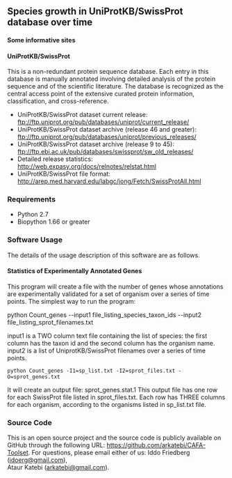 ## Species growth in UniProtKB/SwissProt database over time 

#### Some informative sites 

#### UniProtKB/SwissProt
This is a non-redundant protein sequence database. Each entry in this database
is manually annotated involving detailed analysis of the protein sequence and
of the scientific literature. The database is recognized as the central access
point of the extensive curated protein information, classification, and
cross-reference.

* UniProtKB/SwissProt dataset current release:
  ftp://ftp.uniprot.org/pub/databases/uniprot/current_release/
* UniProtKB/SwissProt dataset archive (release 46 and greater):
  ftp://ftp.uniprot.org/pub/databases/uniprot/previous_releases/
* UniProtKB/SwissProt dataset archive (release 9 to 45):
  ftp://ftp.ebi.ac.uk/pub/databases/swissprot/sw_old_releases/
* Detailed release statistics:
  http://web.expasy.org/docs/relnotes/relstat.html
* UniProtKB/SwissProt file format:
  http://arep.med.harvard.edu/labgc/jong/Fetch/SwissProtAll.html

### Requirements
* Python 2.7 
* Biopython 1.66 or greater 

### Software Usage 

The details of the usage description of this software are as follows.

#### Statistics of Experimentally Annotated Genes 

This program will create a file with the number of genes whose annotations 
are experimentally validated for a set of organism over a series of time 
points. The simplest way to run the program: 

python Count_genes --input1 file_listing_species_taxon_ids --input2 file_listing_sprot_filenames.txt 

input1 is a TWO column text file containing the list of species: the first 
column has the taxon id and the second column has the organism name. input2 
is a list of UniprotKB/SwissProt filenames over a series of time points.

```
python Count_genes -I1=sp_list.txt -I2=sprot_files.txt -O=sprot_genes.txt
```

It will create an output file: sprot_genes.stat.1 
This output file has one row for each SwissProt file listed in 
sprot_files.txt. Each row has THREE columns for each organism, 
according to the organisms listed in sp_list.txt file. 


### Source Code
This is an open source project and the source code is publicly available on 
GitHub through the following URL: https://github.com/arkatebi/CAFA-Toolset.
For questions, please email either of us: Iddo Friedberg (idoerg@gmail.com),  
Ataur Katebi (arkatebi@gmail.com).

